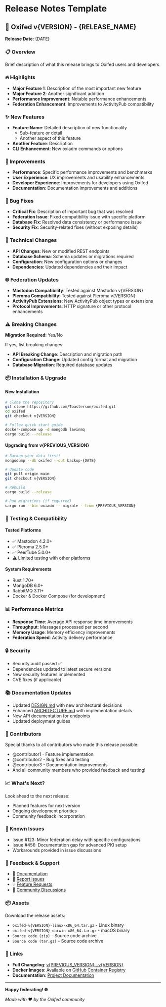 # Release Notes Template

## 🎉 Oxifed v{VERSION} - {RELEASE_NAME}

**Release Date**: {DATE}

### 📋 Overview
Brief description of what this release brings to Oxifed users and developers.

### 🔥 Highlights
- **Major Feature 1**: Description of the most important new feature
- **Major Feature 2**: Another significant addition
- **Performance Improvement**: Notable performance enhancements
- **Federation Enhancement**: Improvements to ActivityPub compatibility

### ✨ New Features
- **Feature Name**: Detailed description of new functionality
  - Sub-feature or detail
  - Another aspect of this feature
- **Another Feature**: Description
- **CLI Enhancement**: New oxiadm commands or options

### 🚀 Improvements
- **Performance**: Specific performance improvements and benchmarks
- **User Experience**: UX improvements and usability enhancements
- **Developer Experience**: Improvements for developers using Oxifed
- **Documentation**: Documentation improvements and additions

### 🐛 Bug Fixes
- **Critical Fix**: Description of important bug that was resolved
- **Federation Issue**: Fixed compatibility issue with specific platform
- **Database Fix**: Resolved data consistency or performance issue
- **Security Fix**: Security-related fixes (without exposing details)

### 🔧 Technical Changes
- **API Changes**: New or modified REST endpoints
- **Database Schema**: Schema updates or migrations required
- **Configuration**: New configuration options or changes
- **Dependencies**: Updated dependencies and their impact

### 🌐 Federation Updates
- **Mastodon Compatibility**: Tested against Mastodon v{VERSION}
- **Pleroma Compatibility**: Tested against Pleroma v{VERSION}
- **ActivityPub Extensions**: New ActivityPub object types or extensions
- **Protocol Improvements**: HTTP signature or other protocol enhancements

### ⚠️ Breaking Changes
**Migration Required**: Yes/No

If yes, list breaking changes:
- **API Breaking Change**: Description and migration path
- **Configuration Change**: Updated config format and migration
- **Database Migration**: Required database updates

### 📦 Installation & Upgrade

#### New Installation
```bash
# Clone the repository
git clone https://github.com/Toasterson/oxifed.git
cd oxifed
git checkout v{VERSION}

# Follow quick start guide
docker-compose up -d mongodb lavinmq
cargo build --release
```

#### Upgrading from v{PREVIOUS_VERSION}
```bash
# Backup your data first!
mongodump --db oxifed --out backup-{DATE}

# Update code
git pull origin main
git checkout v{VERSION}

# Rebuild
cargo build --release

# Run migrations (if required)
cargo run --bin oxiadm -- migrate --from {PREVIOUS_VERSION}
```

### 🧪 Testing & Compatibility

#### Tested Platforms
- ✅ Mastodon 4.2.0+
- ✅ Pleroma 2.5.0+
- ✅ PeerTube 5.0.0+
- ⚠️ Limited testing with other platforms

#### System Requirements
- Rust 1.70+
- MongoDB 6.0+
- RabbitMQ 3.11+
- Docker & Docker Compose (for development)

### 📊 Performance Metrics
- **Response Time**: Average API response time improvements
- **Throughput**: Messages processed per second
- **Memory Usage**: Memory efficiency improvements
- **Federation Speed**: Activity delivery performance

### 🔒 Security
- Security audit passed ✅
- Dependencies updated to latest secure versions
- New security features implemented
- CVE fixes (if applicable)

### 📚 Documentation Updates
- Updated [DESIGN.md](DESIGN.md) with new architectural decisions
- Enhanced [ARCHITECTURE.md](ARCHITECTURE.md) with implementation details
- New API documentation for endpoints
- Updated deployment guides

### 🙏 Contributors
Special thanks to all contributors who made this release possible:

- @contributor1 - Feature implementation
- @contributor2 - Bug fixes and testing
- @contributor3 - Documentation improvements
- And all community members who provided feedback and testing!

### 📈 What's Next?
Look ahead to the next release:
- Planned features for next version
- Ongoing development priorities
- Community feedback incorporation

### 🐛 Known Issues
- Issue #123: Minor federation delay with specific configurations
- Issue #456: Documentation gap for advanced PKI setup
- Workarounds provided in issue discussions

### 💬 Feedback & Support
- 📖 [Documentation](README.md)
- 🐛 [Report Issues](https://github.com/Toasterson/oxifed/issues)
- 💡 [Feature Requests](https://github.com/Toasterson/oxifed/issues/new?template=feature_request.md)
- 💬 [Community Discussions](https://github.com/Toasterson/oxifed/discussions)

### 📦 Assets
Download the release assets:
- `oxifed-v{VERSION}-linux-x86_64.tar.gz` - Linux binary
- `oxifed-v{VERSION}-darwin-x86_64.tar.gz` - macOS binary
- `Source code (zip)` - Source code archive
- `Source code (tar.gz)` - Source code archive

### 🔗 Links
- **Full Changelog**: [v{PREVIOUS_VERSION}...v{VERSION}](https://github.com/Toasterson/oxifed/compare/v{PREVIOUS_VERSION}...v{VERSION})
- **Docker Images**: Available on [GitHub Container Registry](https://github.com/Toasterson/oxifed/pkgs/container/oxifed)
- **Documentation**: [Project Documentation](https://github.com/Toasterson/oxifed#readme)

---

**Happy federating! 🌐**

*Made with ❤️ by the Oxifed community*